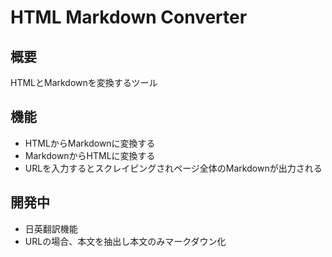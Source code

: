 # HTML Markdown Converter

## 概要
HTMLとMarkdownを変換するツール

## 機能
- HTMLからMarkdownに変換する
- MarkdownからHTMLに変換する
- URLを入力するとスクレイピングされページ全体のMarkdownが出力される

## 開発中
- 日英翻訳機能
- URLの場合、本文を抽出し本文のみマークダウン化